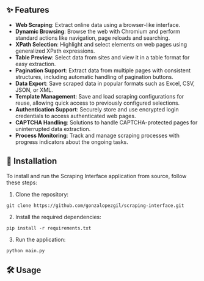 
## ✨ Features

- **Web Scraping**: Extract online data using a browser-like interface.
- **Dynamic Browsing**: Browse the web with Chromium and perform standard actions like navigation, page reloads and searching.
- **XPath Selection**: Highlight and select elements on web pages using generalized XPath expressions.
- **Table Preview**: Select data from sites and view it in a table format for easy extraction.
- **Pagination Support**: Extract data from multiple pages with consistent structures, including automatic handling of pagination buttons.
- **Data Export**: Save scraped data in popular formats such as Excel, CSV, JSON, or XML.
- **Template Management**: Save and load scraping configurations for reuse, allowing quick access to previously configured selections.
- **Authentication Support**: Securely store and use encrypted login credentials to access authenticated web pages.
- **CAPTCHA Handling**: Solutions to handle CAPTCHA-protected pages for uninterrupted data extraction.
- **Process Monitoring**: Track and manage scraping processes with progress indicators about the ongoing tasks.

## 🚀 Installation

To install and run the Scraping Interface application from source, follow these steps:

1. Clone the repository:

```shell
git clone https://github.com/gonzalopezgil/scraping-interface.git
```

2. Install the required dependencies:

```shell
pip install -r requirements.txt
```

3. Run the application:

```shell
python main.py
```

## 🛠️ Usage
